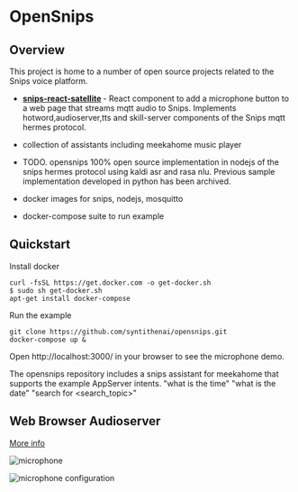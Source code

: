 # OpenSnips



## Overview

This project is home to a number of open source projects related to the Snips voice platform.

- <b>[snips-react-satellite](./snips-react-satellite/README.md) </b> - React component to add a microphone button to a web page that streams mqtt audio to Snips. Implements hotword,audioserver,tts and skill-server components of the Snips mqtt hermes protocol.

- collection of assistants including meekahome music player

- TODO. opensnips 100% open source implementation in nodejs of the snips hermes protocol using kaldi asr and rasa nlu.
Previous sample implementation developed in python has been archived.

- docker images for snips, nodejs, mosquitto

- docker-compose suite to run example


## Quickstart

Install docker
```
curl -fsSL https://get.docker.com -o get-docker.sh
$ sudo sh get-docker.sh
apt-get install docker-compose
```

Run the example
```
git clone https://github.com/syntithenai/opensnips.git
docker-compose up &

```
Open http://localhost:3000/ in your browser to see the microphone demo.

The opensnips repository includes a snips assistant for meekahome that supports the example AppServer intents.
"what is the time"
"what is the date"
"search for <search_topic>"


## Web Browser Audioserver

[More info](./snips-react-satellite/README.md)

![microphone ](snips-react-satellite/snips-webbrowser-audioserver-microphone.png  "microphone ")

![microphone configuration](./snips-react-satellite/snipsmicrophone_configuration.png  "microphone configuration")


